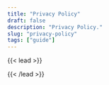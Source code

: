 ```yaml
---
title: "Privacy Policy"
draft: false
description: "Privacy Policy."
slug: "privacy-policy"
tags: ["guide"]
---
```


{{< lead >}}

{{< /lead >}}

